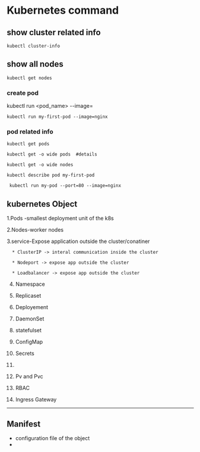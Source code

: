 # Kubernetes command

## show cluster related info 
```
kubectl cluster-info
```

## show all nodes 
```
kubectl get nodes
```

### create pod 


kubectl run <pod_name> --image=<imagename>

```
kubectl run my-first-pod --image=nginx 
```
### pod related info 

```
kubectl get pods
```
```
kubectl get -o wide pods  #details
```
```
kubectl get -o wide nodes 
```

```
kubectl describe pod my-first-pod
```
```
 kubectl run my-pod --port=80 --image=nginx
 ```
  
  ## kubernetes Object 

   1.Pods -smallest deployment unit of the k8s 

   2.Nodes-worker nodes

   3.service-Expose application outside the cluster/conatiner

      * ClusterIP -> interal communication inside the cluster
  
      * Nodeport -> expose app outside the cluster
  
      * Loadbalancer -> expose app outside the cluster
  
   4. Namespace
   
   5. Replicaset
   
   6. Deployement

   7. DaemonSet

   8. statefulset

   9.  ConfigMap
   
   10. Secrets
   11. 
   12. Pv and Pvc
   13. RBAC
   14. Ingress Gateway

---
## Manifest 

- configuration file of the object
- 